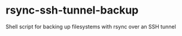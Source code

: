rsync-ssh-tunnel-backup
=======================

Shell script for backing up filesystems with rsync over an SSH tunnel
